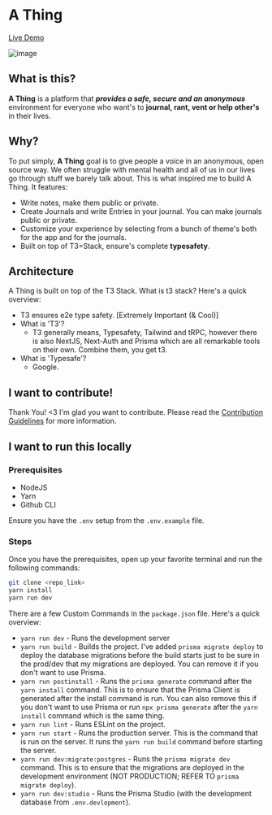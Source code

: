 [contributing]: ./CONTRIBUTING.md

# **A Thing**
[Live Demo](https://athing.vercel.app)

![image](https://user-images.githubusercontent.com/36449128/204675000-bcb5643a-8dff-433f-901b-7a532a62301d.png)


## What is this?

**A Thing** is a platform that __*provides a safe, secure and an anonymous*__ environment for everyone who want's to **journal, rant, vent or help other's** in their lives.

## Why?

To put simply, **A Thing** goal is to give people a voice in an anonymous, open source way. We often struggle with mental health and all of us in our lives go through stuff we barely talk about. This is what inspired me to build A Thing. It features:
- Write notes, make them public or private.
- Create Journals and write Entries in your journal. You can make journals public or private.
- Customize your experience by selecting from a bunch of theme's both for the app and for the journals.
- Built on top of T3=Stack, ensure's complete **typesafety**.

## Architecture

A Thing is built on top of the T3 Stack. What is t3 stack? Here's a quick overview:
- T3 ensures e2e type safety. [Extremely Important (& Cool)]
- What is 'T3'?
  - T3 generally means, Typesafety, Tailwind and tRPC, however there is also NextJS, Next-Auth and Prisma which are all remarkable tools on their own. Combine them, you get t3.
- What is 'Typesafe'?
  - Google.

## I want to contribute!

Thank You! <3 I'm glad you want to contribute. Please read the [Contribution Guidelines][contributing] for more information.

## I want to run this locally

### Prerequisites

- NodeJS
- Yarn
- Github CLI

Ensure you have the `.env` setup from the `.env.example` file.

### Steps

Once you have the prerequisites, open up your favorite terminal and run the following commands:

```bash
git clone <repo_link>
yarn install
yarn run dev
```

There are a few Custom Commands in the `package.json` file. Here's a quick overview:

- `yarn run dev` - Runs the development server
- `yarn run build` - Builds the project. I've added `prisma migrate deploy` to deploy the database migrations before the build starts just to be sure in the prod/dev that my migrations are deployed. You can remove it if you don't want to use Prisma.
- `yarn run postinstall` - Runs the `prisma generate` command after the `yarn install` command. This is to ensure that the Prisma Client is generated after the install command is run. You can also remove this if you don't want to use Prisma or run `npx prisma generate` after the `yarn install` command which is the same thing.
- `yarn run lint` - Runs ESLint on the project.
- `yarn run start` - Runs the production server. This is the command that is run on the server. It runs the `yarn run build` command before starting the server.
- `yarn run dev:migrate:postgres` - Runs the `prisma migrate dev` command. This is to ensure that the migrations are deployed in the development environment (NOT PRODUCTION; REFER TO `prisma migrate deploy`).
- `yarn run dev:studio` - Runs the Prisma Studio (with the development database from `.env.devlopment`).
